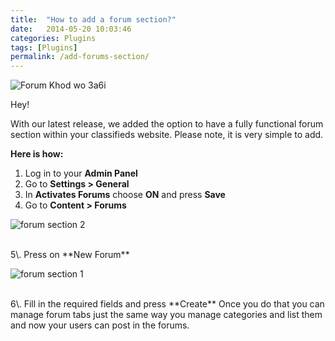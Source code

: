 ```yaml
---
title:  "How to add a forum section?"
date:   2014-05-20 10:03:46
categories: Plugins
tags: [Plugins]
permalink: /add-forums-section/
---
```

![Forum   Khod wo 3a6i](//open-classifieds.com/wp-content/uploads/2014/05/Forum-Khod-wo-3a6i.png)

Hey! 

With our latest release, we added the option to have a fully functional forum section within your classifieds website. Please note, it is very simple to add. 

**Here is how:** 

1. Log in to your **Admin Panel** 
2. Go to **Settings > General** 
3. In **Activates Forums** choose **ON** and press **Save** 
4. Go to **Content > Forums** 

![forum section 2](//open-classifieds.com/wp-content/uploads/2014/05/forum-section-2.png) 

<br>
5\. Press on **New Forum** 

![forum section 1](//open-classifieds.com/wp-content/uploads/2014/05/forum-section-1.png) 

<br>
6\. Fill in the required fields and press **Create** Once you do that you can manage forum tabs just the same way you manage categories and list them and now your users can post in the forums.

